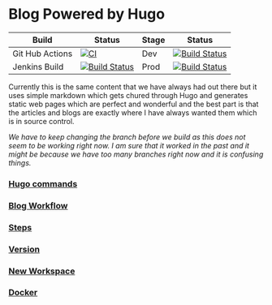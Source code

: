 # Blog Powered by Hugo

|Build|Status|Stage|Status|
|-----|------|------|------|
|Git Hub Actions| [![CI](https://github.com/TheWebWeWeave/Blog/workflows/CI/badge.svg)](https://github.com/TheWebWeWeave/Blog/actions)| Dev |[![Build Status](https://badge.t3winc.com/images/blogDev.svg)](https://dev.donaldonsoftware.com)|
|Jenkins Build | [![Build Status](https://badge.t3winc.com/images/blogBuild.svg)](https://jenkins.t3winc.com/job/blog/) | Prod |[![Build Status](https://badge.t3winc.com/images/blogProd.svg)](https://www.donaldonsoftware.com) |


Currently this is the same content that we have always had out there but it uses simple markdown which gets chured through Hugo and generates static web pages which are perfect and wonderful and the best part is that the articles and blogs are exactly where I have always wanted them which is in source control.

*We have to keep changing the branch before we build as this does not seem to be working right now.  I am sure that it worked in the past and it might be because we have too many branches right now and it is confusing things.*

### [Hugo commands](docs/commands.md)
### [Blog Workflow](docs/workflow.md)
### [Steps](docs/steps.md)
### [Version](docs/version.md)
### [New Workspace](docs/startingnewworkspace.md)
### [Docker](docs/docker.md)
